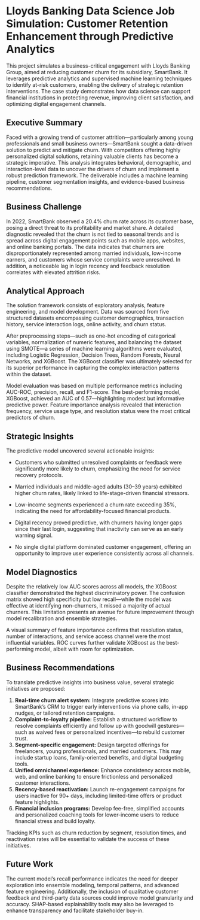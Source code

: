 # Lloyds Banking Data Science Job Simulation: Customer Retention Enhancement through Predictive Analytics 

This project simulates a business-critical engagement with Lloyds Banking Group, aimed at reducing customer churn for its subsidiary, SmartBank. It leverages predictive analytics and supervised machine learning techniques to identify at-risk customers, enabling the delivery of strategic retention interventions. The case study demonstrates how data science can support financial institutions in protecting revenue, improving client satisfaction, and optimizing digital engagement channels.

## Executive Summary

Faced with a growing trend of customer attrition—particularly among young professionals and small business owners—SmartBank sought a data-driven solution to predict and mitigate churn. With competitors offering highly personalized digital solutions, retaining valuable clients has become a strategic imperative. This analysis integrates behavioral, demographic, and interaction-level data to uncover the drivers of churn and implement a robust prediction framework. The deliverable includes a machine learning pipeline, customer segmentation insights, and evidence-based business recommendations.

## Business Challenge

In 2022, SmartBank observed a 20.4% churn rate across its customer base, posing a direct threat to its profitability and market share. A detailed diagnostic revealed that the churn is not tied to seasonal trends and is spread across digital engagement points such as mobile apps, websites, and online banking portals. The data indicates that churners are disproportionately represented among married individuals, low-income earners, and customers whose service complaints were unresolved. In addition, a noticeable lag in login recency and feedback resolution correlates with elevated attrition risks.

## Analytical Approach

The solution framework consists of exploratory analysis, feature engineering, and model development. Data was sourced from five structured datasets encompassing customer demographics, transaction history, service interaction logs, online activity, and churn status.

After preprocessing steps—such as one-hot encoding of categorical variables, normalization of numeric features, and balancing the dataset using SMOTE—a series of machine learning algorithms were evaluated, including Logistic Regression, Decision Trees, Random Forests, Neural Networks, and XGBoost. The XGBoost classifier was ultimately selected for its superior performance in capturing the complex interaction patterns within the dataset.

Model evaluation was based on multiple performance metrics including AUC-ROC, precision, recall, and F1-score. The best-performing model, XGBoost, achieved an AUC of 0.57—highlighting modest but informative predictive power. Feature importance analysis revealed that interaction frequency, service usage type, and resolution status were the most critical predictors of churn.

## Strategic Insights

The predictive model uncovered several actionable insights:

- Customers who submitted unresolved complaints or feedback were significantly more likely to churn, emphasizing the need for service recovery protocols.

- Married individuals and middle-aged adults (30–39 years) exhibited higher churn rates, likely linked to life-stage-driven financial stressors.

- Low-income segments experienced a churn rate exceeding 35%, indicating the need for affordability-focused financial products.

- Digital recency proved predictive, with churners having longer gaps since their last login, suggesting that inactivity can serve as an early warning signal.

- No single digital platform dominated customer engagement, offering an opportunity to improve user experience consistently across all channels.

## Model Diagnostics

Despite the relatively low AUC scores across all models, the XGBoost classifier demonstrated the highest discriminatory power. The confusion matrix showed high specificity but low recall—while the model was effective at identifying non-churners, it missed a majority of actual churners. This limitation presents an avenue for future improvement through model recalibration and ensemble strategies.

A visual summary of feature importance confirms that resolution status, number of interactions, and service access channel were the most influential variables. ROC curves further validate XGBoost as the best-performing model, albeit with room for optimization.

## Business Recommendations

To translate predictive insights into business value, several strategic initiatives are proposed:

1. **Real-time churn alert system:** Integrate predictive scores into SmartBank’s CRM to trigger early interventions via phone calls, in-app nudges, or tailored retention campaigns.
2. **Complaint-to-loyalty pipeline:** Establish a structured workflow to resolve complaints efficiently and follow up with goodwill gestures—such as waived fees or personalized incentives—to rebuild customer trust.
3. **Segment-specific engagement:** Design targeted offerings for freelancers, young professionals, and married customers. This may include startup loans, family-oriented benefits, and digital budgeting tools.
4. **Unified omnichannel experience:** Enhance consistency across mobile, web, and online banking to ensure frictionless and personalized customer interactions.
5. **Recency-based reactivation:** Launch re-engagement campaigns for users inactive for 90+ days, including limited-time offers or product feature highlights.
6. **Financial inclusion programs:** Develop fee-free, simplified accounts and personalized coaching tools for lower-income users to reduce financial stress and build loyalty.

Tracking KPIs such as churn reduction by segment, resolution times, and reactivation rates will be essential to validate the success of these initiatives.

## Future Work

The current model’s recall performance indicates the need for deeper exploration into ensemble modeling, temporal patterns, and advanced feature engineering. Additionally, the inclusion of qualitative customer feedback and third-party data sources could improve model granularity and accuracy. SHAP-based explainability tools may also be leveraged to enhance transparency and facilitate stakeholder buy-in.



